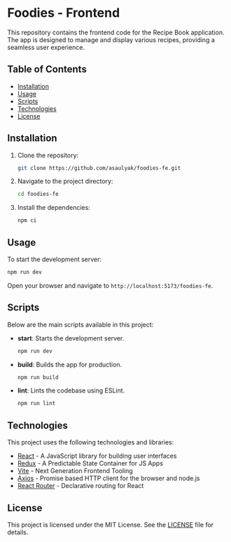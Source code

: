 # Foodies - Frontend

This repository contains the frontend code for the Recipe Book application. The
app is designed to manage and display various recipes, providing a seamless user
experience.

## Table of Contents

- [Installation](#installation)
- [Usage](#usage)
- [Scripts](#scripts)
- [Technologies](#technologies)
- [License](#license)

## Installation

1. Clone the repository:

   ```bash
   git clone https://github.com/asaulyak/foodies-fe.git
   ```

2. Navigate to the project directory:

   ```bash
   cd foodies-fe
   ```

3. Install the dependencies:
   ```bash
   npm ci
   ```

## Usage

To start the development server:

```bash
npm run dev
```

Open your browser and navigate to `http://localhost:5173/foodies-fe`.

## Scripts

Below are the main scripts available in this project:

- **start**: Starts the development server.

  ```bash
  npm run dev
  ```

- **build**: Builds the app for production.

  ```bash
  npm run build
  ```

- **lint**: Lints the codebase using ESLint.
  ```bash
  npm run lint
  ```

## Technologies

This project uses the following technologies and libraries:

- [React](https://reactjs.org/) - A JavaScript library for building user
  interfaces
- [Redux](https://redux.js.org/) - A Predictable State Container for JS Apps
- [Vite](https://vitejs.dev/) - Next Generation Frontend Tooling
- [Axios](https://axios-http.com/) - Promise based HTTP client for the browser
  and node.js
- [React Router](https://reactrouter.com/) - Declarative routing for React

## License

This project is licensed under the MIT License. See the [LICENSE](LICENSE) file
for details.
